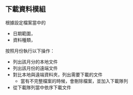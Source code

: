 ## 下載資料模組

根據設定檔案當中的

- 日期範圍，
- 資料種類，

按照月份執行以下操作：

- 列出該月分的本地文件
- 列出該月份的遠端文件
- 對比本地與遠端資料夾，列出需要下載的文件
    - 當有不完整檔案的時候，會刪除檔案，並加入下載隊列
- 從下載隊列當中依序下載文件